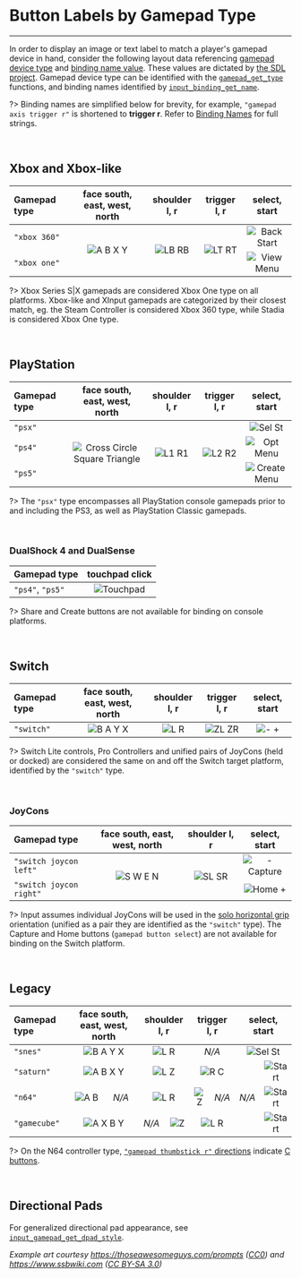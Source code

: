 # Button Labels by Gamepad Type

---

In order to display an image or text label to match a player's gamepad device in hand, consider the following layout data 
referencing [gamepad device type](Functions-(Gamepad)#input_gamepad_get_typegamepadindex) and [binding name value](Binding-Names#gamepad).
These values are dictated by [the SDL project](https://github.com/gabomdq/SDL_GameControllerDB#mapping-guide). 
Gamepad device type can be identified with the [`gamepad_get_type`](Functions-(Players)#input_player_gamepad_get_typeplayerindex) functions, 
and binding names identified by [`input_binding_get_name`](Functions-(Binding-Access)#input_binding_get_namebinding).

?> Binding names are simplified below for brevity, for example, `"gamepad axis trigger r"` is shortened to **trigger r**. Refer to [Binding Names](Binding-Names#gamepad) for full strings.

&nbsp;

## Xbox and Xbox-like

<div class="table-wrapper">
<table>
	<thead>
		<tr>
		<th align="left">Gamepad type</th>
		<th align="center">face south, east, west, north</th>
		<th align="center">shoulder l, r</th>
		<th align="center">trigger l, r</th>
		<th align="center">select, start</th>
		</tr>
	</thead>
	<tbody>
		<tr>
			<td align="left"><code>"xbox 360"</code></td>
			<td rowspan="2" align="center"><img src="https://i.imgur.com/StIK9or.png" alt="A B X Y"></td>
			<td rowspan="2" align="center"><img src="https://i.imgur.com/W3isGVt.png" alt="LB RB"></td>
			<td rowspan="2" align="center"><img src="https://i.imgur.com/XtrPne2.png" alt="LT RT"></td>
			<td align="center"><img src="https://i.imgur.com/S9lZyQe.png" alt="Back Start"></td>
		</tr>
	<tr>
		<td align="left"><code>"xbox one"</code></td>
		<td align="center"><img src="https://i.imgur.com/YFmYk3A.png" alt="View Menu"></td>
	</tr>
	</tbody>
</table>
</div>

?> Xbox Series S|X gamepads are considered Xbox One type on all platforms. Xbox-like and XInput gamepads are categorized by their closest match, eg. the Steam Controller is considered Xbox 360 type, while Stadia is considered Xbox One type.

&nbsp;

## PlayStation

<div class="table-wrapper">
<table>
	<thead>
	<tr>
		<th align="left">Gamepad type</th>
		<th align="center">face south, east, west, north</th>
		<th align="center">shoulder l, r</th>
		<th align="center">trigger l, r</th>
		<th align="center">select, start</th>
	</tr>
	</thead>
    <tbody>
    <tr>
		<td align="left"><code>"psx"</code></td>
		<td rowspan="3" align="center"><img src="https://i.imgur.com/lBwBvfL.png" alt="Cross Circle Square Triangle"></td>
		<td rowspan="3" align="center"><img src="https://i.imgur.com/Y7OzYx5.png" alt="L1 R1"></td>
		<td rowspan="3" align="center"><img src="https://i.imgur.com/38ifmTB.png" alt="L2 R2"></td>
		<td align="center"><img src="https://i.imgur.com/MPT3cmA.png" alt="Sel St"></td>
	</tr>
	<tr>
		<td align="left"><code>"ps4"</code></td>
		<td align="center"><img src="https://i.imgur.com/3u6CDEl.png" alt="Opt Menu"></td>
	</tr>
	<tr>
		<td align="left"><code>"ps5"</code></td>
		<td align="center"><img src="https://i.imgur.com/7k8dZJI.png" alt="Create Menu"></td>
	</tr>
	</tbody>
</table>
</div>

?> The `"psx"` type encompasses all PlayStation console gamepads prior to and including the PS3, as well as PlayStation Classic gamepads.

&nbsp;

### DualShock 4 and DualSense

| Gamepad type      |  touchpad click          |
|:------------------|:------------------------:|
|  `"ps4"`, `"ps5"` | ![Touchpad][ps_touchpad] |

?> Share and Create buttons are not available for binding on console platforms.

&nbsp;

## Switch

| Gamepad type | face south, east, west, north |  shoulder l, r       |  trigger l, r       |  select, start           |
|:-------------|:-----------------------------:|:--------------------:|:-------------------:|:------------------------:|
| `"switch"`   | ![B A Y X][nin_face]          | ![L R][nin_shld]     | ![ZL ZR][nin_trggr] | ![- +][nin_meta]         |

?> Switch Lite controls, Pro Controllers and unified pairs of JoyCons (held or docked) are considered the same on and off the Switch target platform, identified by the `"switch"` type.

&nbsp;

### JoyCons

<div class="table-wrapper">
<table>
	<thead>
	<tr>
		<th align="left">Gamepad type</th>
		<th align="center">face south, east, west, north</th>
		<th align="center">shoulder l, r</th>
		<th align="center">select, start</th>
	</tr>
	</thead>
	<tbody>
	<tr>
		<td align="left"><code>"switch joycon left"</code></td>
		<td rowspan="2" align="center"><img src="https://i.imgur.com/zA8Dyj8.png" alt="S W E N"></td>
		<td rowspan="2" align="center"><img src="https://i.imgur.com/jCs47Mj.png" alt="SL SR"></td>
		<td align="center"><img src="https://i.imgur.com/fkWIGk7.png" alt="- Capture"></td>
	</tr>
	<tr>
		<td align="left"><code>"switch joycon right"</code></td>
		<td align="center"><img src="https://i.imgur.com/z0qdUic.png" alt="Home +"></td>
	</tr>
	</tbody>
</table>
</div>

?> Input assumes individual JoyCons will be used in the [solo horizontal grip](https://en-americas-support.nintendo.com/app/answers/detail/a_id/22740/kw/#:~:text=Joy-Con%20with%20wrist-strap%20being%20held%20in%20a%20solo%20horizontal%20grip) orientation (unified as a pair they are identified as the `"switch"` type). The Capture and Home buttons (`gamepad button select`) are not available for binding on the Switch platform.

&nbsp;

## Legacy

<div class="table-wrapper">
<table>
    <thead>
    <tr>
		<th align="left">Gamepad type</th>
		<th colspan="2" align="center">face south, east, west, north</th>
		<th colspan="2" align="center">shoulder l, r</th>
		<th colspan="2" align="center">trigger l, r</th>
		<th colspan="2" align="center">select, start</th>
	</tr>
	</thead>
	<tbody>
	<tr>
		<td align="left"><code>"snes"</code></td>
		<td colspan="2" align="center"><img src="https://i.imgur.com/OZhHN2h.png" alt="B A Y X"></td>
		<td colspan="2" align="center"><img src="https://i.imgur.com/hMP8Esy.png" alt="L R"></td>
		<td colspan="2" align="center"><em>N/A</em></td>
		<td colspan="2" align="center"><img src="https://i.imgur.com/RXRxJle.png" alt="Sel St"></td>
	</tr>
	<tr>
		<td align="left"><code>"saturn"</code></td>
		<td colspan="2" align="center"><img src="https://i.imgur.com/StIK9or.png" alt="A B X Y"></td>
		<td colspan="2" align="center"><img src="https://i.imgur.com/RMb1tVb.png" alt="L Z"></td>
		<td colspan="2" align="center"><img src="https://i.imgur.com/gH6IdMN.png" alt="R C"></td>
		<td rowspan="3" align="center"><em>N/A</em></td>
		<td align="center"><img src="https://i.imgur.com/c5u3a8i.png" alt="Start"></td>
	</tr>
	<tr>
		<td align="left"><code>"n64"</code></td>
		<td align="center"><img src="https://i.imgur.com/slfqguq.png" alt="A B"></td>
		<td align="center"><em>N/A</em></td>
		<td colspan="2" align="center"><img src="https://i.imgur.com/JwfK3ud.png" alt="L R"></td>
		<td align="center"><img src="https://i.imgur.com/eDYKUbW.png" alt="Z"></td>
		<td align="center"><em>N/A</em></td>
		<td align="center"><img src="https://i.imgur.com/9fRnJet.png" alt="Start"></td>
	</tr>
	<tr>
		<td align="left"><code>"gamecube"</code></td>
		<td colspan="2" align="center"><img src="https://i.imgur.com/VGJomWe.png" alt="A X B Y"></td>
		<td align="center"><em>N/A</em></td>
		<td align="center"><img src="https://i.imgur.com/DYg6lWQ.png" alt="Z"></td>
		<td colspan="2" align="center"><img src="https://i.imgur.com/GypmO6Z.png" alt="L R"></td>
		<td align="center"><img src="https://i.imgur.com/mvuPfLv.png" alt="Start"></td>
	</tr>
	</tbody>
</table>
</div>

?> On the N64 controller type, [`"gamepad thumbstick r"` directions](Binding-Names#gamepad) indicate [C buttons](https://www.ssbwiki.com/Category:Button_icons_(N64)#/media/File:ButtonIcon-N64-C.svg).

&nbsp;

## Directional Pads

For generalized directional pad appearance, see [`input_gamepad_get_dpad_style`](Functions-(Gamepad)#input_gamepad_get_dpad_stylegamepadindex).

*Example art courtesy https://thoseawesomeguys.com/prompts ([CC0](https://creativecommons.org/share-your-work/public-domain/cc0)) and https://www.ssbwiki.com ([CC BY-SA 3.0](https://creativecommons.org/licenses/by-sa/3.0/))*

[xb_face]: https://i.imgur.com/StIK9or.png
[xb_shld]: https://i.imgur.com/W3isGVt.png
[xb_trggr]: https://i.imgur.com/XtrPne2.png
[xb_meta]: https://i.imgur.com/S9lZyQe.png
[ps_face]: https://i.imgur.com/lBwBvfL.png
[ps_shld]: https://i.imgur.com/Y7OzYx5.png
[ps_trggr]: https://i.imgur.com/38ifmTB.png
[ps4_meta]: https://i.imgur.com/3u6CDEl.png
[ps5_meta]: https://i.imgur.com/7k8dZJI.png
[xo_meta]: https://i.imgur.com/YFmYk3A.png
[st_meta]: https://i.imgur.com/e1q0Phl.png
[lu_meta]: https://i.imgur.com/UEbKUhP.png
[ps3_meta]: https://i.imgur.com/MPT3cmA.png
[nin_face]: https://i.imgur.com/OZhHN2h.png
[nin_shld]: https://i.imgur.com/hMP8Esy.png
[nin_trggr]: https://i.imgur.com/Egetbv5.png
[nin_meta]: https://i.imgur.com/Y1HWmkF.png
[gc_face]: https://i.imgur.com/VGJomWe.png
[gc_shld]: https://i.imgur.com/DYg6lWQ.png
[gc_trggr]: https://i.imgur.com/GypmO6Z.png
[gc_start]: https://i.imgur.com/mvuPfLv.png
[sat_shld]: https://i.imgur.com/RMb1tVb.png
[sat_trggr]: https://i.imgur.com/gH6IdMN.png
[ap_start]: https://i.imgur.com/SqQJdSB.png
[oy_face]: https://i.imgur.com/dMBObGo.png
[oy_shld]: https://i.imgur.com/vNeFqhp.png
[oy_trggr]: https://i.imgur.com/vlUPSQg.png
[oy_start]: https://i.imgur.com/V6hnmz5.png
[jc_face]: https://i.imgur.com/zA8Dyj8.png
[jc_shld]: https://i.imgur.com/jCs47Mj.png
[jcl_meta]: https://i.imgur.com/fkWIGk7.png
[jcr_meta]: https://i.imgur.com/z0qdUic.png
[jcl_start]: https://i.imgur.com/rnz1dLO.png
[jcr_start]: https://i.imgur.com/gaVBBkz.png
[ps_touchpad]: https://i.imgur.com/b3Qai65.png
[sfc_meta]: https://i.imgur.com/RXRxJle.png
[sat_start]: https://i.imgur.com/c5u3a8i.png
[n64_face]: https://i.imgur.com/slfqguq.png
[n64_shld]: https://i.imgur.com/JwfK3ud.png
[n64_trggr]: https://i.imgur.com/eDYKUbW.png
[n64_start]: https://i.imgur.com/9fRnJet.png
